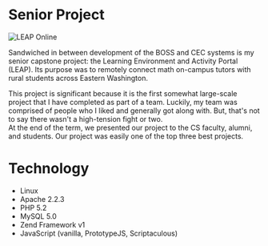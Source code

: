 # Senior Project
![LEAP Online](/img/projects/leap_online.jpg)

Sandwiched in between development of the BOSS and CEC systems is my senior capstone project: the Learning Environment and Activity Portal (LEAP).  Its purpose was to remotely connect math on-campus tutors with rural students across Eastern Washington.

This project is significant because it is the first somewhat large-scale project that I have completed as part of a team.  Luckily, my team was comprised of people who I liked and generally got along with.  But, that's not to say there wasn't a high-tension fight or two.  
At the end of the term, we presented our project to the CS faculty, alumni, and students.  Our project was easily one of the top three best projects.   

# Technology
* Linux
* Apache 2.2.3
* PHP 5.2
* MySQL 5.0
* Zend Framework v1
* JavaScript (vanilla, PrototypeJS, Scriptaculous)